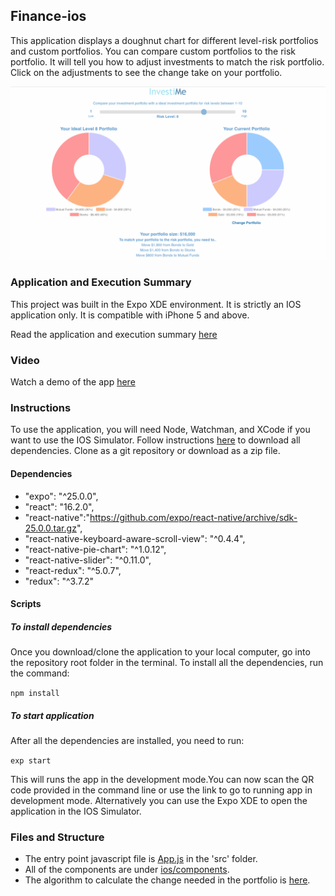 ## Finance-ios
This application displays a doughnut chart for different level-risk portfolios and custom portfolios. You can compare custom portfolios to the risk portfolio. It will tell you how to adjust investments to match the risk portfolio. Click on the adjustments to see the change take on your portfolio.

![finance-ios](https://github.com/nehacp/finance-ui/blob/master/finance-ui-image.png "Finance-ios")

### Application and Execution Summary

This project was built in the Expo XDE environment. It is strictly an IOS application only. It is compatible with iPhone 5 and above.

Read the application and execution summary [here](https://github.com/nehacp/finance-ui/blob/master/summary.md)

### Video

Watch a demo of the app [here](https://youtu.be/4C0ZBM7eWnw)

### Instructions

To use the application, you will need Node, Watchman, and XCode if you want to use the IOS Simulator. Follow instructions [here](https://docs.expo.io/versions/latest/introduction/installation.html) to download all dependencies. Clone as a git repository or download as a zip file.

#### Dependencies

- "expo": "^25.0.0",
- "react": "16.2.0",
- "react-native":"https://github.com/expo/react-native/archive/sdk-25.0.0.tar.gz",
- "react-native-keyboard-aware-scroll-view": "^0.4.4",
- "react-native-pie-chart": "^1.0.12",
- "react-native-slider": "^0.11.0",
- "react-redux": "^5.0.7",
- "redux": "^3.7.2"

#### Scripts

##### To install dependencies

Once you download/clone the application to your local computer, go into the repository root folder in the terminal. To install all the dependencies, run the command:

`npm install`


##### To start application

After all the dependencies are installed, you need to run:

`exp start`

This will runs the app in the development mode.You can now scan the QR code provided in the command line or use the link to go to running app in development mode. Alternatively you can use the Expo XDE to open the application in the IOS Simulator.


### Files and Structure

- The entry point javascript file is [App.js](https://github.com/nehacp/finance-ios/blob/master/App.js) in the 'src' folder.
- All of the components are under [ios/components](https://github.com/nehacp/finance-ios/tree/master/ios/components).
- The algorithm to calculate the change needed in the portfolio is [here](https://github.com/nehacp/finance-ios/blob/master/ios/calculate-portfolio-shift/index.js).